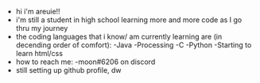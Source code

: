 - hi i'm areuie!!
- i'm still a student in high school learning more and more code as I go thru my journey
- the coding languages that i know/ am currently learning are (in decending order of comfort):
  -Java
  -Processing
  -C
  -Python
  -Starting to learn html/css
- how to reach me:
  -moon#6206 on discord
- still setting up github profile, dw
